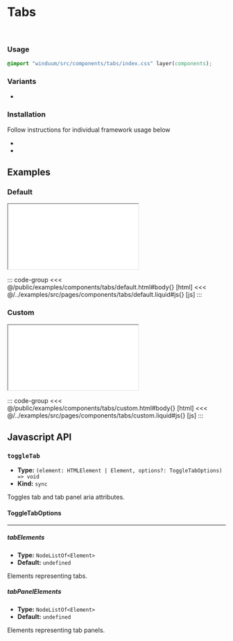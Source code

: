 # Tabs
<br>
<ViewSourceGh href="https://github.com/winduum/winduum/blob/main/src/components/tabs" />

### Usage

```css
@import "winduum/src/components/tabs/index.css" layer(components);
```

### Variants
* <LinkGh name="default" path="components/tabs" />

### Installation
Follow instructions for individual framework usage below

* <LinkGh name="winduum" url="https://github.com/winduum/winduum/blob/main/src/components/tabs" />
* <LinkGh name="winduum-stimulus" url="https://github.com/winduum/winduum-stimulus/blob/main/components/tabs" />

## Examples

### Default

<iframe onload="this.style.visibility = 'visible';" src="/examples/components/tabs/default.html"></iframe>

::: code-group
<<< @/public/examples/components/tabs/default.html#body{} [html]
<<< @/../examples/src/pages/components/tabs/default.liquid#js{} [js]
:::

### Custom

<iframe onload="this.style.visibility = 'visible';" src="/examples/components/tabs/custom.html"></iframe>

::: code-group
<<< @/public/examples/components/tabs/custom.html#body{} [html]
<<< @/../examples/src/pages/components/tabs/custom.liquid#js{} [js]
:::

## Javascript API

### `toggleTab`

* **Type:** `(element: HTMLElement | Element, options?: ToggleTabOptions) => void`
* **Kind:** `sync`

Toggles tab and tab panel aria attributes.

#### ToggleTabOptions

---

##### tabElements

* **Type:** `NodeListOf<Element>`
* **Default:** `undefined`

Elements representing tabs.

##### tabPanelElements

* **Type:** `NodeListOf<Element>`
* **Default:** `undefined`

Elements representing tab panels.
